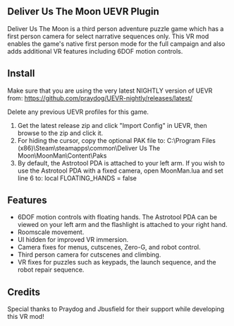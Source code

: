 ## Deliver Us The Moon UEVR Plugin
Deliver Us The Moon is a third person adventure puzzle game which has a first person camera for select narrative sequences only.  This VR mod enables the game's native first person mode for the full campaign and also adds additional VR features including 6DOF motion controls.

## Install
Make sure that you are using the very latest NIGHTLY version of UEVR from: https://github.com/praydog/UEVR-nightly/releases/latest/

Delete any previous UEVR profiles for this game.

1. Get the latest release zip and click "Import Config" in UEVR, then browse to the zip and click it.
2. For hiding the cursor, copy the optional PAK file to: C:\Program Files (x86)\Steam\steamapps\common\Deliver Us The Moon\MoonMan\Content\Paks
3. By default, the Astrotool PDA is attached to your left arm.  If you wish to use the Astrotool PDA with a fixed camera, open MoonMan.lua and set line 6 to: local FLOATING_HANDS = false

## Features
* 6DOF motion controls with floating hands.  The Astrotool PDA can be viewed on your left arm and the flashlight is attached to your right hand.
* Roomscale movement.
* UI hidden for improved VR immersion.
* Camera fixes for menus, cutscenes, Zero-G, and robot control.
* Third person camera for cutscenes and climbing.
* VR fixes for puzzles such as keypads, the launch sequence, and the robot repair sequence. 

## Credits
Special thanks to Praydog and Jbusfield for their support while developing this VR mod!
